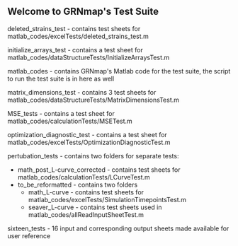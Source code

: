 ## Welcome to GRNmap's Test Suite

deleted_strains_test - contains test sheets for matlab_codes/excelTests/deleted_strains_test.m

initialize_arrays_test - contains a test sheet for matlab_codes/dataStructureTests/InitializeArraysTest.m

matlab_codes - contains GRNmap's Matlab code for the test suite, the script to run the test suite is in here as well

matrix_dimensions_test - contains 3 test sheets for matlab_codes/dataStructureTests/MatrixDimensionsTest.m

MSE_tests - contains a test sheet for matlab_codes/calculationTests/MSETest.m

optimization_diagnostic_test - contains a test sheet for matlab_codes/excelTests/OptimizationDiagnosticTest.m

pertubation_tests - contains two folders for separate tests:
 - math_post_L-curve_corrected - contains test sheets for matlab_codes/calculationTests/LCurveTest.m
 - to_be_reformatted - contains two folders
    - math_L-curve - contains test sheets for matlab_codes/excelTests/SimulationTimepointsTest.m
    - seaver_L-curve - contains test sheets used in matlab_codes/allReadInputSheetTest.m

sixteen_tests - 16 input and corresponding output sheets made available for user reference
